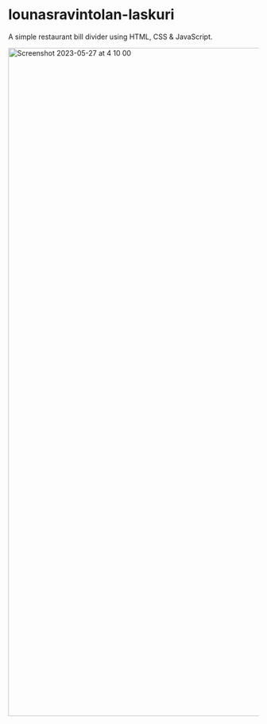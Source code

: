 # lounasravintolan-laskuri

A simple restaurant bill divider using HTML, CSS & JavaScript.

<img width="1344" alt="Screenshot 2023-05-27 at 4 10 00" src="https://github.com/vickneee/lounasravintolan-laskuri/assets/93821265/1ffe5908-0159-4d19-8924-5f151cd3440c">
